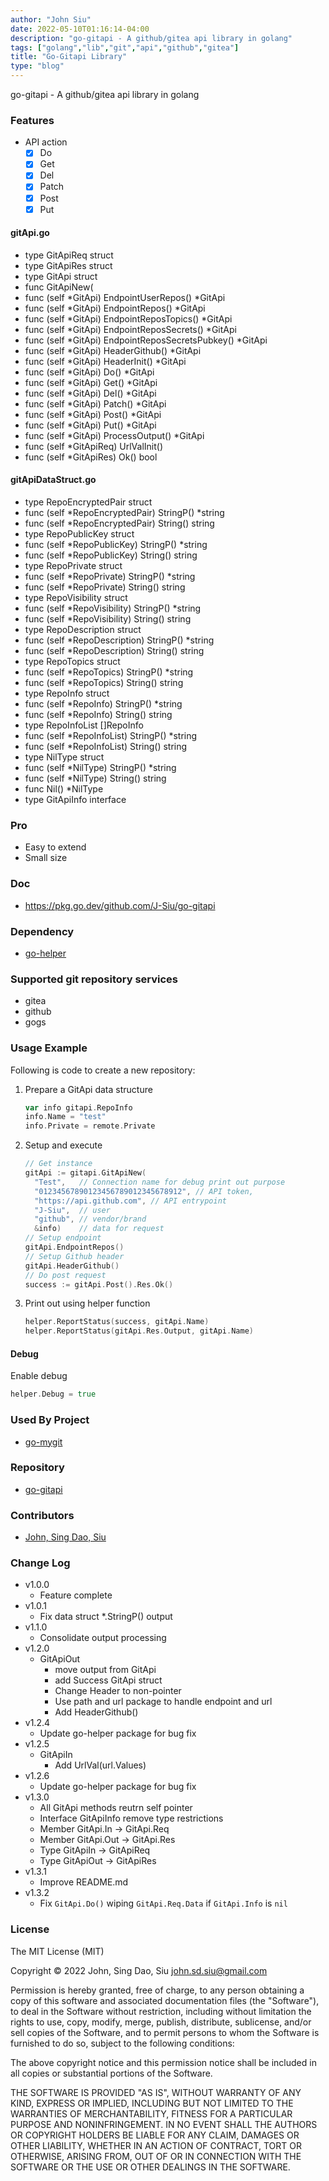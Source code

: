 ```yaml
---
author: "John Siu"
date: 2022-05-10T01:16:14-04:00
description: "go-gitapi - A github/gitea api library in golang"
tags: ["golang","lib","git","api","github","gitea"]
title: "Go-Gitapi Library"
type: "blog"
---
```

go-gitapi - A github/gitea api library in golang
<!--more-->
### Features

- API action
  - [x] Do
  - [x] Get
  - [x] Del
  - [x] Patch
  - [x] Post
  - [x] Put

#### gitApi.go
- type GitApiReq struct
- type GitApiRes struct
- type GitApi struct
- func GitApiNew(
- func (self *GitApi) EndpointUserRepos() *GitApi
- func (self *GitApi) EndpointRepos() *GitApi
- func (self *GitApi) EndpointReposTopics() *GitApi
- func (self *GitApi) EndpointReposSecrets() *GitApi
- func (self *GitApi) EndpointReposSecretsPubkey() *GitApi
- func (self *GitApi) HeaderGithub() *GitApi
- func (self *GitApi) HeaderInit() *GitApi
- func (self *GitApi) Do() *GitApi
- func (self *GitApi) Get() *GitApi
- func (self *GitApi) Del() *GitApi
- func (self *GitApi) Patch() *GitApi
- func (self *GitApi) Post() *GitApi
- func (self *GitApi) Put() *GitApi
- func (self *GitApi) ProcessOutput() *GitApi
- func (self *GitApiReq) UrlValInit()
- func (self *GitApiRes) Ok() bool
#### gitApiDataStruct.go
- type RepoEncryptedPair struct
- func (self *RepoEncryptedPair) StringP() *string
- func (self *RepoEncryptedPair) String() string
- type RepoPublicKey struct
- func (self *RepoPublicKey) StringP() *string
- func (self *RepoPublicKey) String() string
- type RepoPrivate struct
- func (self *RepoPrivate) StringP() *string
- func (self *RepoPrivate) String() string
- type RepoVisibility struct
- func (self *RepoVisibility) StringP() *string
- func (self *RepoVisibility) String() string
- type RepoDescription struct
- func (self *RepoDescription) StringP() *string
- func (self *RepoDescription) String() string
- type RepoTopics struct
- func (self *RepoTopics) StringP() *string
- func (self *RepoTopics) String() string
- type RepoInfo struct
- func (self *RepoInfo) StringP() *string
- func (self *RepoInfo) String() string
- type RepoInfoList []RepoInfo
- func (self *RepoInfoList) StringP() *string
- func (self *RepoInfoList) String() string
- type NilType struct
- func (self *NilType) StringP() *string
- func (self *NilType) String() string
- func Nil() *NilType
- type GitApiInfo interface

### Pro

- Easy to extend
- Small size

### Doc

- https://pkg.go.dev/github.com/J-Siu/go-gitapi

### Dependency

- [go-helper](https://github.com/J-Siu/go-helper)

### Supported git repository services
- gitea
- github
- gogs

### Usage Example

Following is code to create a new repository:

1. Prepare a GitApi data structure
    ```go
    var info gitapi.RepoInfo
    info.Name = "test"
    info.Private = remote.Private
    ```

2. Setup and execute
    ```go
    // Get instance
    gitApi := gitapi.GitApiNew(
      "Test",   // Connection name for debug print out purpose
      "01234567890123456789012345678912", // API token,
      "https://api.github.com", // API entrypoint
      "J-Siu",  // user
      "github", // vendor/brand
      &info)    // data for request
    // Setup endpoint
    gitApi.EndpointRepos()
    // Setup Github header
    gitApi.HeaderGithub()
    // Do post request
    success := gitApi.Post().Res.Ok()
    ```

3. Print out using helper function
    ```go
    helper.ReportStatus(success, gitApi.Name)
    helper.ReportStatus(gitApi.Res.Output, gitApi.Name)
    ```

#### Debug

Enable debug
```go
helper.Debug = true
```

### Used By Project

- [go-mygit](https://github.com/J-Siu/go-mygit)
### Repository

- [go-gitapi](https://github.com/J-Siu/go-gitapi)

### Contributors

- [John, Sing Dao, Siu](https://github.com/J-Siu)

### Change Log

- v1.0.0
  - Feature complete
- v1.0.1
  - Fix data struct *.StringP() output
- v1.1.0
  - Consolidate output processing
- v1.2.0
  - GitApiOut
    - move output from GitApi
    - add Success
    GitApi struct
    - Change Header to non-pointer
    - Use path and url package to handle endpoint and url
    - Add HeaderGithub()
- v1.2.4
  - Update go-helper package for bug fix
- v1.2.5
  - GitApiIn
    - Add UrlVal(url.Values)
- v1.2.6
  - Update go-helper package for bug fix
- v1.3.0
  - All GitApi methods reutrn self pointer
  - Interface GitApiInfo remove type restrictions
  - Member GitApi.In -> GitApi.Req
  - Member GitApi.Out -> GitApi.Res
  - Type GitApiIn -> GitApiReq
  - Type GitApiOut -> GitApiRes
- v1.3.1
  - Improve README.md
- v1.3.2
  - Fix `GitApi.Do()` wiping `GitApi.Req.Data` if `GitApi.Info` is `nil`

### License

The MIT License (MIT)

Copyright © 2022 John, Sing Dao, Siu <john.sd.siu@gmail.com>

Permission is hereby granted, free of charge, to any person obtaining a copy of this software and associated documentation files (the "Software"), to deal in the Software without restriction, including without limitation the rights to use, copy, modify, merge, publish, distribute, sublicense, and/or sell copies of the Software, and to permit persons to whom the Software is furnished to do so, subject to the following conditions:

The above copyright notice and this permission notice shall be included in all copies or substantial portions of the Software.

THE SOFTWARE IS PROVIDED "AS IS", WITHOUT WARRANTY OF ANY KIND, EXPRESS OR IMPLIED, INCLUDING BUT NOT LIMITED TO THE WARRANTIES OF MERCHANTABILITY, FITNESS FOR A PARTICULAR PURPOSE AND NONINFRINGEMENT. IN NO EVENT SHALL THE AUTHORS OR COPYRIGHT HOLDERS BE LIABLE FOR ANY CLAIM, DAMAGES OR OTHER LIABILITY, WHETHER IN AN ACTION OF CONTRACT, TORT OR OTHERWISE, ARISING FROM, OUT OF OR IN CONNECTION WITH THE SOFTWARE OR THE USE OR OTHER DEALINGS IN THE SOFTWARE.
